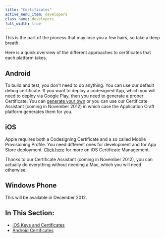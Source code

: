 ```yaml
---
title: "Certificates"
active_menu_item: developers
class_name: developers
full_width: true
---
```



This is the part of the process that may lose you a few hairs, so take a deep breath.

Here is a quick overview of the different approaches to certificates that each platform takes.

## Android

To build and test, you don't need to do anything. You can use our default debug certificate. If you want to deploy a codesigned App, which you will need to deploy via Google Play, then you need to generate a proper Certificate. You can [generate your own](/developers/user-guide/ac-mobile-build-phonegap/cordova/certificates/android-certificates/) or you can use our Certificate Assistant (coming in November 2012) in which case the Application Craft platform generates them for you.

## iOS

Apple requires both a Codesigning Certificate and a so called Mobile Provisioning Profile. You need different ones for development and for App Store deployment. [Click here](/developers/user-guide/ac-mobile-build-phonegap/cordova/certificates/ios-keys-and-certificates/) for more on iOS Certificate Management.

Thanks to our Certificate Assistant (coming in November 2012), you can actually do everything without needing a Mac, which you will need otherwise.

## Windows Phone

This will be available in December 2012.

## In This Section:

 - [iOS Keys and Certificates](/developers/user-guide/ac-mobile-build-phonegap/cordova/certificates/ios-keys-and-certificates/)
 - [Android Certificates](/developers/user-guide/ac-mobile-build-phonegap/cordova/certificates/android-certificates/)
